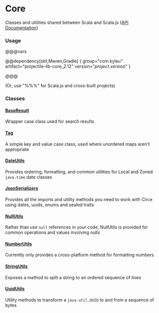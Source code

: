 # Core

Classes and utilities shared between Scala and Scala.js ([API Documentation](../api/projectile-lib-core/com/kyleu/projectile/index.html)) 

### Usage

@@@vars

@@dependency[sbt,Maven,Gradle] {
  group="com.kyleu"
  artifact="projectile-lib-core_2.12"
  version="$project.version$"
}

@@@

(Or, use "%%%" for Scala.js and cross-built projects)


### Classes

#### [BaseResult](../api/core/com/kyleu/projectile/models/result/BaseResult.html)

Wrapper case class used for search results

#### [Tag](../api/core/com/kyleu/projectile/models/tag/Tag.html)

A simple key and value case class, used where unordered maps aren't appropriate

#### [DateUtils](../api/core/com/kyleu/projectile/util/DateUtils$.html)

Provides ordering, formatting, and common utilities for Local and Zoned `java.time` date classes

#### [JsonSerializers](../api/core/com/kyleu/projectile/util/JsonSerializers$.html)

Provides all the imports and utility methods you need to work with Circe using dates, uuids, enums and sealed traits

#### [NullUtils](../api/core/com/kyleu/projectile/util/NullUtils$.html)

Rather than use `null` references in your code, NullUtils is provided for common operations and values involving nulls

#### [NumberUtils](../api/core/com/kyleu/projectile/util/NumberUtils$.html)

Currently only provides a cross-platform method for formatting numbers

#### [StringUtils](../api/core/com/kyleu/projectile/util/StringUtils$.html)

Exposes a method to split a string to an ordered sequence of lines

#### [UuidUtils](../api/core/com/kyleu/projectile/util/UuidUtils$.html)

Utility methods to transform a `java.util.UUID` to and from a sequence of bytes
